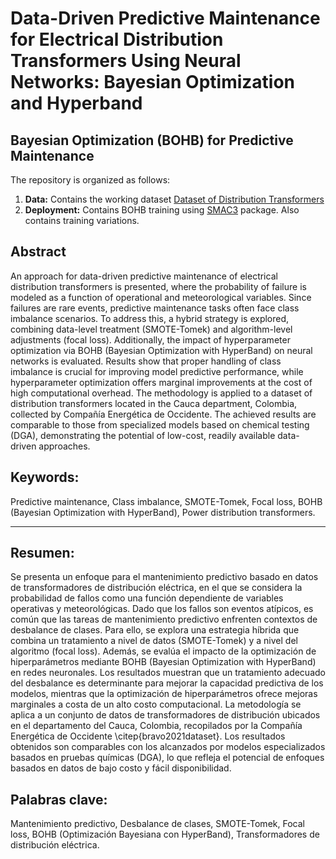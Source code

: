 # Data-Driven Predictive Maintenance for Electrical Distribution Transformers Using Neural Networks: Bayesian Optimization and Hyperband

## Bayesian Optimization (BOHB) for Predictive Maintenance

The repository is organized as follows:

1. **Data:** Contains the working dataset [Dataset of Distribution Transformers](https://data.mendeley.com/datasets/yzyj46xpmy/4)
2. **Deployment:** Contains BOHB training using [SMAC3](https://github.com/automl/SMAC3) package. Also contains training variations.

## Abstract

An approach for data-driven predictive maintenance of electrical distribution transformers is presented, where the probability of failure is modeled as a function of operational and meteorological variables. Since failures are rare events, predictive maintenance tasks often face class imbalance scenarios. To address this, a hybrid strategy is explored, combining data-level treatment (SMOTE-Tomek) and algorithm-level adjustments (focal loss). Additionally, the impact of hyperparameter optimization via BOHB (Bayesian Optimization with HyperBand) on neural networks is evaluated.
Results show that proper handling of class imbalance is crucial for improving model predictive performance, while hyperparameter optimization offers marginal improvements at the cost of high computational overhead. The methodology is applied to a dataset of distribution transformers located in the Cauca department, Colombia, collected by Compañía Energética de Occidente. The achieved results are comparable to those from specialized models based on chemical testing (DGA), demonstrating the potential of low-cost, readily available data-driven approaches.

## Keywords:

Predictive maintenance, Class imbalance, SMOTE-Tomek, Focal loss, BOHB (Bayesian Optimization with HyperBand), Power distribution transformers.

---

## Resumen: 

Se presenta un enfoque para el mantenimiento predictivo basado en datos de transformadores de distribución eléctrica, en el que se considera la probabilidad de fallos como una función dependiente de variables operativas y meteorológicas. Dado que los fallos son eventos atípicos, es común que las tareas de mantenimiento predictivo enfrenten contextos de desbalance de clases. Para ello, se explora una estrategia híbrida que combina un tratamiento a nivel de datos (SMOTE-Tomek) y a nivel del algoritmo (focal loss). Además, se evalúa el impacto de la optimización de hiperparámetros mediante BOHB (Bayesian Optimization with HyperBand) en redes neuronales. Los resultados muestran que un tratamiento adecuado del desbalance es determinante para mejorar la capacidad predictiva de los modelos, mientras que la optimización de hiperparámetros ofrece mejoras marginales a costa de un alto costo computacional. La metodología se aplica a un conjunto de datos de transformadores de distribución ubicados en el departamento del Cauca, Colombia, recopilados por la Compañía Energética de Occidente \citep{bravo2021dataset}. Los resultados obtenidos son comparables con los alcanzados por modelos especializados basados en pruebas químicas (DGA), lo que refleja el potencial de enfoques basados en datos de bajo costo y fácil disponibilidad.

## Palabras clave: 

Mantenimiento predictivo, Desbalance de clases, SMOTE-Tomek, Focal loss, BOHB (Optimización Bayesiana con HyperBand), Transformadores de distribución eléctrica.



 
